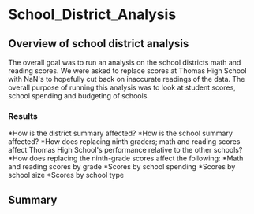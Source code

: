 # School_District_Analysis

## Overview of school district analysis
The overall goal was to run an analysis on the school districts math and reading scores. We were asked to replace scores at Thomas High School with NaN's to hopefully cut back on inaccurate readings of the data. The overall purpose of running this analysis was to look at student scores, school spending and budgeting of schools.
### Results
*How is the district summary affected?
*How is the school summary affected?
*How does replacing ninth graders; math and reading scores affect Thomas High School's performance relative to the other schools?
*How does replacing the ninth-grade scores affect the following:
 *Math and reading scores by grade
 *Scores by school spending
 *Scores by school size
 *Scores by school type

## Summary
